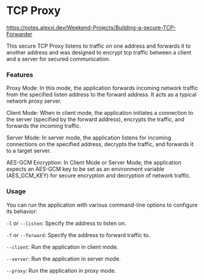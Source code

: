 # TCP Proxy

https://notes.alexxi.dev/Weekend-Projects/Building-a-secure-TCP-Forwarder

This secure TCP Proxy listens to traffic on one address and forwards it to another address and was designed to encrypt tcp traffic between a client and a server for secured communication. 

### Features

Proxy Mode: In this mode, the application forwards incoming network traffic from the specified listen address to the forward address. It acts as a typical network proxy server.

Client Mode: When in client mode, the application initiates a connection to the server (specified by the forward address), encrypts the traffic, and forwards the incoming traffic.

Server Mode: In server mode, the application listens for incoming connections on the specified address, decrypts the traffic, and forwards it to a target server.

AES-GCM Encryption: In Client Mode or Server Mode, the application expects an AES-GCM key to be set as an environment variable (AES_GCM_KEY) for secure encryption and decryption of network traffic.

### Usage

You can run the application with various command-line options to configure its behavior:


`-l` or `--listen`: Specify the address to listen on.

`-f` or `--forward`: Specify the address to forward traffic to.

`--client`: Run the application in client mode.

`--server`: Run the application in server mode.

`--proxy`: Run the application in proxy mode.





